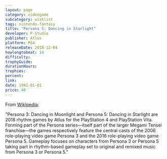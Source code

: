 ```yaml
---
layout: page
category: videogame
subcategory: wishlist
tags: nintendo-fantasy
title: "Persona 5: Dancing in Starlight"
developer: P-Studio
publisher: Atlus
platform: PS4
releaseDate: 2018-12-04
howlongtobeat: 14
difficulty:
trophyGuide:
durationHours:
trophies:
percent:
link:
date: 1991-01-01
price: 40
---
```


From [Wikipedia](https://en.wikipedia.org/wiki/Persona_3:_Dancing_in_Moonlight_and_Persona_5:_Dancing_in_Starlight):

"Persona 3: Dancing in Moonlight and Persona 5: Dancing in Starlight are 2018 rhythm games by Atlus for the PlayStation 4 and PlayStation Vita. Forming part of the Persona series—itself part of the larger Megami Tensei franchise—the games respectively feature the central casts of the 2006 role-playing video game Persona 3 and the 2016 role-playing video game Persona 5. Gameplay focuses on characters from Persona 3 or Persona 5 taking part in rhythm-based gameplay set to original and remixed music from Persona 3 or Persona 5."
